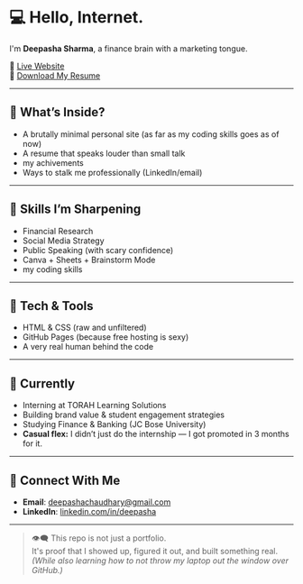 # 💻 Hello, Internet.

I'm **Deepasha Sharma**, a finance brain with a marketing tongue.

🔗 [Live Website](https://deepasha27.github.io/deepasha-portfolio/)  
🧾 [Download My Resume](https://deepasha27.github.io/deepasha-portfolio/resume.pdf)

---

## 👀 What’s Inside?

-  A brutally minimal personal site  (as far as my coding skills goes as of now)
-  A resume that speaks louder than small talk  
-  my achivements 
-  Ways to stalk me professionally (LinkedIn/email)

---

## 🧠 Skills I’m Sharpening

- Financial Research  
- Social Media Strategy  
- Public Speaking (with scary confidence)  
- Canva + Sheets + Brainstorm Mode
- my coding skills

---

## 🧰 Tech & Tools

- HTML & CSS (raw and unfiltered)  
- GitHub Pages (because free hosting is sexy)  
- A very real human behind the code

---

## 🧬 Currently

- Interning at TORAH Learning Solutions  
- Building brand value & student engagement strategies  
- Studying Finance & Banking (JC Bose University)  
- **Casual flex:** I didn’t just do the internship — I got promoted in 3 months for it.

---

## 🤙 Connect With Me

- **Email**: deepashachaudhary@gmail.com  
- **LinkedIn**: [linkedin.com/in/deepasha](https://linkedin.com/in/deepasha)

---

> 👁‍🗨 This repo is not just a portfolio.  
> It's proof that I showed up, figured it out, and built something real.  
> _(While also learning how to not throw my laptop out the window over GitHub.)_
